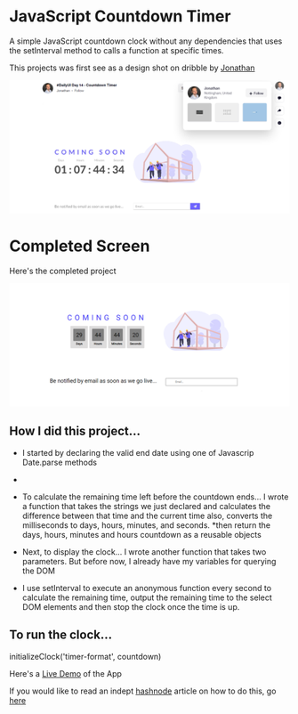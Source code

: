 # JavaScript Countdown Timer

A simple JavaScript countdown clock without any dependencies that uses the setInterval method to calls a function at specific times.

This projects was first see as a design shot on dribble by <a href="https://dribbble.com/shots/13953334--DailyUI-Day-14-Countdown-Timer">Jonathan</a> 

![Jonathan](./images/countdown-clock-dribble.png)

# Completed Screen

Here's the completed project

<img src="./images/countdown-clock-completed.png">

## How I did this project...

* I started by declaring the valid end date using one of Javascrip Date.parse methods
* 
* To calculate the remaining time left before the countdown ends... 
I wrote a function that takes the strings we just declared and calculates the difference between that time and the current time
also, converts the milliseconds to days, hours, minutes, and seconds.
*then return the days, hours, minutes and hours countdown as a reusable objects

* Next, to display the clock...
I wrote another function that takes two parameters. But before now, I already have my variables for querying the DOM

* I use setInterval to execute an anonymous function every second to calculate the remaining time, output the remaining time to the select DOM elements and then stop the clock once the time is up.

## To run the clock...

initializeClock('timer-format', countdown)

Here's a [Live Demo](https://js-countdown-app-trillionclues.vercel.app/) of the App

If you would like to read an indept [hashnode](https://trillioncluess.hashnode.dev/build-a-javascript-countdown-timer-in-5-minutes) article on how to do this, go [here](https://trillioncluess.hashnode.dev/build-a-javascript-countdown-timer-in-5-minutes)
